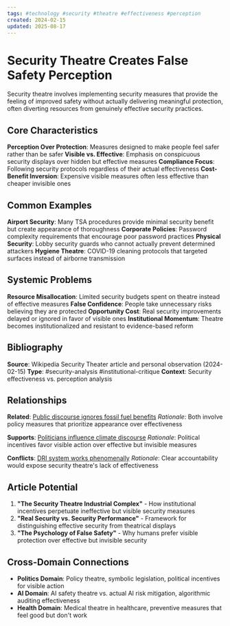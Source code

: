 ```yaml
---
tags: #technology #security #theatre #effectiveness #perception
created: 2024-02-15
updated: 2025-08-17
---
```


# Security Theatre Creates False Safety Perception

Security theatre involves implementing security measures that provide the feeling of improved safety without actually delivering meaningful protection, often diverting resources from genuinely effective security practices.

## Core Characteristics

**Perception Over Protection**: Measures designed to make people feel safer rather than be safer
**Visible vs. Effective**: Emphasis on conspicuous security displays over hidden but effective measures
**Compliance Focus**: Following security protocols regardless of their actual effectiveness
**Cost-Benefit Inversion**: Expensive visible measures often less effective than cheaper invisible ones

## Common Examples

**Airport Security**: Many TSA procedures provide minimal security benefit but create appearance of thoroughness
**Corporate Policies**: Password complexity requirements that encourage poor password practices
**Physical Security**: Lobby security guards who cannot actually prevent determined attackers
**Hygiene Theatre**: COVID-19 cleaning protocols that targeted surfaces instead of airborne transmission

## Systemic Problems

**Resource Misallocation**: Limited security budgets spent on theatre instead of effective measures
**False Confidence**: People take unnecessary risks believing they are protected
**Opportunity Cost**: Real security improvements delayed or ignored in favor of visible ones
**Institutional Momentum**: Theatre becomes institutionalized and resistant to evidence-based reform

## Bibliography

**Source**: Wikipedia Security Theater article and personal observation (2024-02-15)
**Type**: #security-analysis #institutional-critique
**Context**: Security effectiveness vs. perception analysis

## Relationships

**Related**: [Public discourse ignores fossil fuel benefits](energy-fossil-benefits-ignored.md)
*Rationale*: Both involve policy measures that prioritize appearance over effectiveness

**Supports**: [Politicians influence climate discourse](energy-politicians-influence-climate.md)
*Rationale*: Political incentives favor visible action over effective but invisible measures

**Conflicts**: [DRI system works phenomenally](productivity-dri-system-works.md)
*Rationale*: Clear accountability would expose security theatre's lack of effectiveness

## Article Potential

1. **"The Security Theatre Industrial Complex"** - How institutional incentives perpetuate ineffective but visible security measures
2. **"Real Security vs. Security Performance"** - Framework for distinguishing effective security from theatrical displays
3. **"The Psychology of False Safety"** - Why humans prefer visible protection over effective but invisible security

## Cross-Domain Connections

- **Politics Domain**: Policy theatre, symbolic legislation, political incentives for visible action
- **AI Domain**: AI safety theatre vs. actual AI risk mitigation, algorithmic auditing effectiveness
- **Health Domain**: Medical theatre in healthcare, preventive measures that feel good but don't work